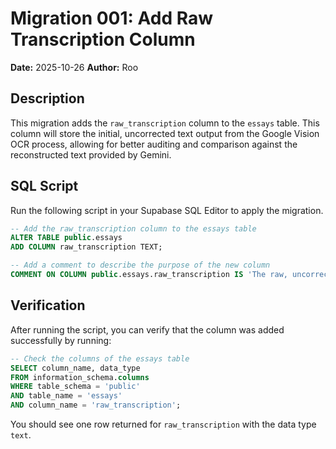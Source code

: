 # Migration 001: Add Raw Transcription Column

**Date:** 2025-10-26
**Author:** Roo

## Description

This migration adds the `raw_transcription` column to the `essays` table. This column will store the initial, uncorrected text output from the Google Vision OCR process, allowing for better auditing and comparison against the reconstructed text provided by Gemini.

## SQL Script

Run the following script in your Supabase SQL Editor to apply the migration.

```sql
-- Add the raw_transcription column to the essays table
ALTER TABLE public.essays
ADD COLUMN raw_transcription TEXT;

-- Add a comment to describe the purpose of the new column
COMMENT ON COLUMN public.essays.raw_transcription IS 'The raw, uncorrected text output from the initial Google Vision OCR process.';
```

## Verification

After running the script, you can verify that the column was added successfully by running:

```sql
-- Check the columns of the essays table
SELECT column_name, data_type
FROM information_schema.columns
WHERE table_schema = 'public'
AND table_name = 'essays'
AND column_name = 'raw_transcription';
```

You should see one row returned for `raw_transcription` with the data type `text`.